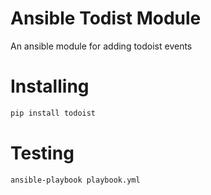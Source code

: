 # Ansible Todist Module
An ansible module for adding todoist events

# Installing
```bash
pip install todoist
```

# Testing
```bash
ansible-playbook playbook.yml
```
